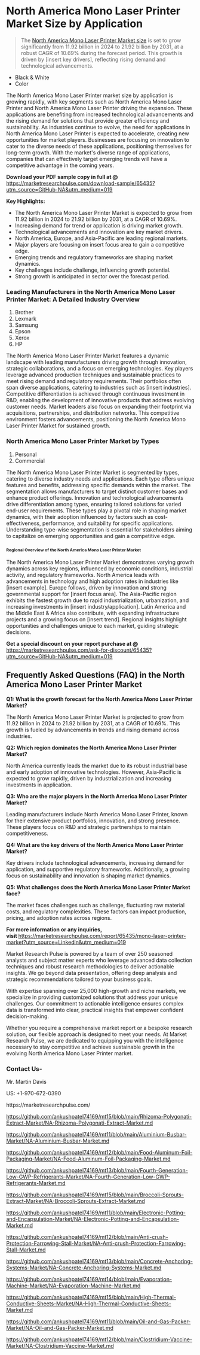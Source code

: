 <h1>North America Mono Laser Printer Market&nbsp;Size by Application</h1><blockquote><p>The <a href="https://marketresearchpulse.com/download-sample/65435?utm_source=GitHub-NA&amp;utm_medium=019">North America Mono Laser Printer Market size</a> is set to grow significantly from 11.92 billion in 2024 to 21.92 billion by 2031, at a robust CAGR of 10.69% during the forecast period. This growth is driven by [insert key drivers], reflecting rising demand and technological advancements.</p></blockquote><ul><li>Black & White <li> Color</li></ul><p>The North America Mono Laser Printer market size by application is growing rapidly, with key segments such as North America Mono Laser Printer and North America Mono Laser Printer driving the expansion. These applications are benefiting from increased technological advancements and the rising demand for solutions that provide greater efficiency and sustainability. As industries continue to evolve, the need for applications in North America Mono Laser Printer is expected to accelerate, creating new opportunities for market players. Businesses are focusing on innovation to cater to the diverse needs of these applications, positioning themselves for long-term growth. With the market's diverse range of applications, companies that can effectively target emerging trends will have a competitive advantage in the coming years.</p><p><strong>Download your PDF sample copy in full at @ </strong><a href="https://marketresearchpulse.com/download-sample/65435?utm_source=GitHub-NA&amp;utm_medium=019">https://marketresearchpulse.com/download-sample/65435?utm_source=GitHub-NA&amp;utm_medium=019</a></p><p><strong>Key Highlights: </strong></p><ul><li>The North America Mono Laser Printer Market is expected to grow from 11.92 billion in 2024 to 21.92 billion by 2031, at a CAGR of 10.69%.</li><li>Increasing demand for trend or application is driving market growth.</li><li>Technological advancements and innovation are key market drivers.</li><li>North America, Europe, and Asia-Pacific are leading regional markets.</li><li>Major players are focusing on insert focus area to gain a competitive edge.</li><li>Emerging trends and regulatory frameworks are shaping market dynamics.</li><li>Key challenges include challenge, influencing growth potential.</li><li>Strong growth is anticipated in sector over the forecast period.</li></ul><h3>Leading Manufacturers in the North America Mono Laser Printer Market: A Detailed Industry Overview</h3><ol><li>Brother</li><li>Lexmark</li><li>Samsung</li><li>Epson</li><li>Xerox</li><li>HP</li></ol><div class="flex max-w-full flex-col flex-grow"><div class="min-h-8 text-message flex w-full flex-col items-end gap-2 whitespace-normal break-words [.text-message+&amp;]:mt-5" dir="auto" data-message-author-role="assistant" data-message-id="fd8432e4-4910-450d-b182-61b7bfb0a01f" data-message-model-slug="gpt-4o"><div class="flex w-full flex-col gap-1 empty:hidden first:pt-[3px]"><div class="markdown prose w-full break-words dark:prose-invert light"><p>The North America Mono Laser Printer Market features a dynamic landscape with leading manufacturers driving growth through innovation, strategic collaborations, and a focus on emerging technologies. Key players leverage advanced production techniques and sustainable practices to meet rising demand and regulatory requirements. Their portfolios often span diverse applications, catering to industries such as [insert industries]. Competitive differentiation is achieved through continuous investment in R&amp;D, enabling the development of innovative products that address evolving customer needs. Market leaders also focus on expanding their footprint via acquisitions, partnerships, and distribution networks. This competitive environment fosters advancements, positioning the North America Mono Laser Printer Market for sustained growth.</p></div></div></div></div><h3>North America Mono Laser Printer Market by Types</h3><ol><li>Personal <li> Commercial</li></ol><div class="flex max-w-full flex-col flex-grow"><div class="min-h-8 text-message flex w-full flex-col items-end gap-2 whitespace-normal break-words [.text-message+&amp;]:mt-5" dir="auto" data-message-author-role="assistant" data-message-id="084470be-0bb7-4664-bddf-5156b4f41249" data-message-model-slug="gpt-4o-mini"><div class="flex w-full flex-col gap-1 empty:hidden first:pt-[3px]"><div class="markdown prose w-full break-words dark:prose-invert light"><p>The North America Mono Laser Printer Market is segmented by types, catering to diverse industry needs and applications. Each type offers unique features and benefits, addressing specific demands within the market. The segmentation allows manufacturers to target distinct customer bases and enhance product offerings. Innovation and technological advancements drive differentiation among types, ensuring tailored solutions for varied end-user requirements. These types play a pivotal role in shaping market dynamics, with their adoption influenced by factors such as cost-effectiveness, performance, and suitability for specific applications. Understanding type-wise segmentation is essential for stakeholders aiming to capitalize on emerging opportunities and gain a competitive edge.</p></div></div></div></div><h3><span style="font-size: 11px;">Regional Overview of the North America Mono Laser Printer Market</span></h3><div class="flex max-w-full flex-col flex-grow"><div class="min-h-8 text-message flex w-full flex-col items-end gap-2 whitespace-normal break-words [.text-message+&amp;]:mt-5" dir="auto" data-message-author-role="assistant" data-message-id="e9038762-ce64-4e30-91c9-9bd413514231" data-message-model-slug="gpt-4o-mini"><div class="flex w-full flex-col gap-1 empty:hidden first:pt-[3px]"><div class="markdown prose w-full break-words dark:prose-invert light"><p>The North America Mono Laser Printer Market demonstrates varying growth dynamics across key regions, influenced by economic conditions, industrial activity, and regulatory frameworks. North America leads with advancements in technology and high adoption rates in industries like [insert example]. Europe follows, driven by innovation and strong governmental support for [insert focus area]. The Asia-Pacific region exhibits the fastest growth due to rapid industrialization, urbanization, and increasing investments in [insert industry/application]. Latin America and the Middle East &amp; Africa also contribute, with expanding infrastructure projects and a growing focus on [insert trend]. Regional insights highlight opportunities and challenges unique to each market, guiding strategic decisions.</p></div></div></div></div><p><strong>Get a special discount on your report purchase at @ </strong><a href="https://marketresearchpulse.com/ask-for-discount/65435?utm_source=GitHub-NA&amp;utm_medium=019">https://marketresearchpulse.com/ask-for-discount/65435?utm_source=GitHub-NA&amp;utm_medium=019</a></p><h2>Frequently Asked Questions (FAQ) in the North America Mono Laser Printer Market</h2><p><strong>Q1: What is the growth forecast for the North America Mono Laser Printer Market?</strong></p><p>The North America Mono Laser Printer Market is projected to grow from 11.92 billion in 2024 to 21.92 billion by 2031, at a CAGR of 10.69%. This growth is fueled by advancements in trends and rising demand across industries.</p><p><strong>Q2: Which region dominates the North America Mono Laser Printer Market?</strong></p><p>North America currently leads the market due to its robust industrial base and early adoption of innovative technologies. However, Asia-Pacific is expected to grow rapidly, driven by industrialization and increasing investments in application.</p><p><strong>Q3: Who are the major players in the North America Mono Laser Printer Market?</strong></p><p>Leading manufacturers include North America Mono Laser Printer, known for their extensive product portfolios, innovation, and strong presence. These players focus on R&amp;D and strategic partnerships to maintain competitiveness.</p><p><strong>Q4: What are the key drivers of the North America Mono Laser Printer Market?</strong></p><p>Key drivers include technological advancements, increasing demand for application, and supportive regulatory frameworks. Additionally, a growing focus on sustainability and innovation is shaping market dynamics.</p><p><strong>Q5: What challenges does the North America Mono Laser Printer Market face?</strong></p><p>The market faces challenges such as challenge, fluctuating raw material costs, and regulatory complexities. These factors can impact production, pricing, and adoption rates across regions.</p><p><strong>For more information or any inquiries, visit&nbsp;</strong><a href="https://marketresearchpulse.com/report/65435/mono-laser-printer-market?utm_source=Linkedin&utm_medium=019">https://marketresearchpulse.com/report/65435/mono-laser-printer-market?utm_source=Linkedin&utm_medium=019</a></p><p>Market Research Pulse is powered by a team of over 250 seasoned analysts and subject matter experts who leverage advanced data collection techniques and robust research methodologies to deliver actionable insights. We go beyond data presentation, offering deep analysis and strategic recommendations tailored to your business goals.</p><p>With expertise spanning over 25,000 high-growth and niche markets, we specialize in providing customized solutions that address your unique challenges. Our commitment to actionable intelligence ensures complex data is transformed into clear, practical insights that empower confident decision-making.</p><p>Whether you require a comprehensive market report or a bespoke research solution, our flexible approach is designed to meet your needs. At Market Research Pulse, we are dedicated to equipping you with the intelligence necessary to stay competitive and achieve sustainable growth in the evolving North America Mono Laser Printer market.</p><h3><strong>Contact Us-</strong></h3><p>Mr. Martin Davis</p><p>US: +1-970-672-0390</p><p>https://marketresearchpulse.com/</p><p><a href="https://github.com/ankushpatel74169/mt15/blob/main/Rhizoma-Polygonati-Extract-Market/NA-Rhizoma-Polygonati-Extract-Market.md">https://github.com/ankushpatel74169/mt15/blob/main/Rhizoma-Polygonati-Extract-Market/NA-Rhizoma-Polygonati-Extract-Market.md</a></p><p><a href="https://github.com/ankushpatel74169/mt11/blob/main/Aluminium-Busbar-Market/NA-Aluminium-Busbar-Market.md">https://github.com/ankushpatel74169/mt11/blob/main/Aluminium-Busbar-Market/NA-Aluminium-Busbar-Market.md</a></p><p><a href="https://github.com/ankushpatel74169/mt12/blob/main/Food-Aluminum-Foil-Packaging-Market/NA-Food-Aluminum-Foil-Packaging-Market.md">https://github.com/ankushpatel74169/mt12/blob/main/Food-Aluminum-Foil-Packaging-Market/NA-Food-Aluminum-Foil-Packaging-Market.md</a></p><p><a href="https://github.com/ankushpatel74169/mt13/blob/main/Fourth-Generation-Low-GWP-Refrigerants-Market/NA-Fourth-Generation-Low-GWP-Refrigerants-Market.md">https://github.com/ankushpatel74169/mt13/blob/main/Fourth-Generation-Low-GWP-Refrigerants-Market/NA-Fourth-Generation-Low-GWP-Refrigerants-Market.md</a></p><p><a href="https://github.com/ankushpatel74169/mt15/blob/main/Broccoli-Sprouts-Extract-Market/NA-Broccoli-Sprouts-Extract-Market.md">https://github.com/ankushpatel74169/mt15/blob/main/Broccoli-Sprouts-Extract-Market/NA-Broccoli-Sprouts-Extract-Market.md</a></p><p><a href="https://github.com/ankushpatel74169/mt11/blob/main/Electronic-Potting-and-Encapsulation-Market/NA-Electronic-Potting-and-Encapsulation-Market.md">https://github.com/ankushpatel74169/mt11/blob/main/Electronic-Potting-and-Encapsulation-Market/NA-Electronic-Potting-and-Encapsulation-Market.md</a></p><p><a href="https://github.com/ankushpatel74169/mt12/blob/main/Anti-crush-Protection-Farrowing-Stall-Market/NA-Anti-crush-Protection-Farrowing-Stall-Market.md">https://github.com/ankushpatel74169/mt12/blob/main/Anti-crush-Protection-Farrowing-Stall-Market/NA-Anti-crush-Protection-Farrowing-Stall-Market.md</a></p><p><a href="https://github.com/ankushpatel74169/mt13/blob/main/Concrete-Anchoring-Systems-Market/NA-Concrete-Anchoring-Systems-Market.md">https://github.com/ankushpatel74169/mt13/blob/main/Concrete-Anchoring-Systems-Market/NA-Concrete-Anchoring-Systems-Market.md</a></p><p><a href="https://github.com/ankushpatel74169/mt14/blob/main/Evaporation-Machine-Market/NA-Evaporation-Machine-Market.md">https://github.com/ankushpatel74169/mt14/blob/main/Evaporation-Machine-Market/NA-Evaporation-Machine-Market.md</a></p><p><a href="https://github.com/ankushpatel74169/mt15/blob/main/High-Thermal-Conductive-Sheets-Market/NA-High-Thermal-Conductive-Sheets-Market.md">https://github.com/ankushpatel74169/mt15/blob/main/High-Thermal-Conductive-Sheets-Market/NA-High-Thermal-Conductive-Sheets-Market.md</a></p><p><a href="https://github.com/ankushpatel74169/mt11/blob/main/Oil-and-Gas-Packer-Market/NA-Oil-and-Gas-Packer-Market.md">https://github.com/ankushpatel74169/mt11/blob/main/Oil-and-Gas-Packer-Market/NA-Oil-and-Gas-Packer-Market.md</a></p><p><a href="https://github.com/ankushpatel74169/mt12/blob/main/Clostridium-Vaccine-Market/NA-Clostridium-Vaccine-Market.md">https://github.com/ankushpatel74169/mt12/blob/main/Clostridium-Vaccine-Market/NA-Clostridium-Vaccine-Market.md</a></p>
